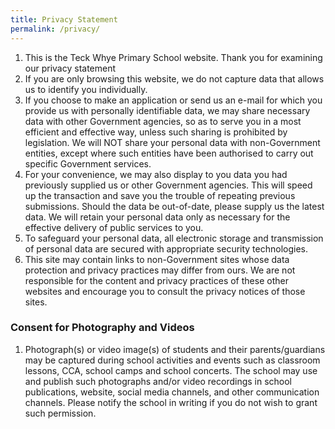 ```yaml
---
title: Privacy Statement
permalink: /privacy/
---
```

1.  This is the Teck Whye Primary School website. Thank you for examining our privacy statement
2.  If you are only browsing this website, we do not capture data that allows us to identify you individually.
3.  If you choose to make an application or send us an e-mail for which you provide us with personally identifiable data, we may share necessary data with other Government agencies, so as to serve you in a most efficient and effective way, unless such sharing is prohibited by legislation. We will NOT share your personal data with non-Government entities, except where such entities have been authorised to carry out specific Government services.
4.  For your convenience, we may also display to you data you had previously supplied us or other Government agencies. This will speed up the transaction and save you the trouble of repeating previous submissions. Should the data be out-of-date, please supply us the latest data. We will retain your personal data only as necessary for the effective delivery of public services to you.
5.  To safeguard your personal data, all electronic storage and transmission of personal data are secured with appropriate security technologies.
6.  This site may contain links to non-Government sites whose data protection and privacy practices may differ from ours. We are not responsible for the content and privacy practices of these other websites and encourage you to consult the privacy notices of those sites.

### Consent for Photography and Videos

1.  Photograph(s) or video image(s) of students and their parents/guardians may be captured during school activities and events such as classroom lessons, CCA, school camps and school concerts. The school may use and publish such photographs and/or video recordings in school publications, website, social media channels, and other communication channels. Please notify the school in writing if you do not wish to grant such permission.
